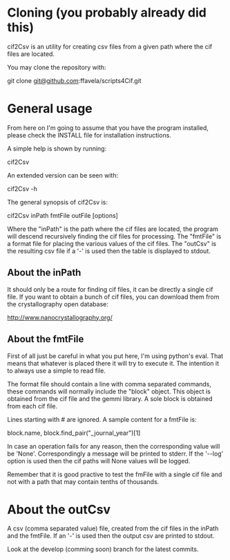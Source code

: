 # Cloning (you probably already did this)

cif2Csv is an utility for creating csv files from a given path where
the cif files are located.

You may clone the repository with:

git clone git@github.com:ffavela/scripts4Cif.git

# General usage

From here on I'm going to assume that you have the program installed,
please check the INSTALL file for installation instructions.

A simple help is shown by running:

cif2Csv

An extended version can be seen with:

cif2Csv -h

The general synopsis of cif2Csv is:

cif2Csv inPath fmtFile outFile [options]

Where the "inPath" is the path where the cif files are located, the
program will descend recursively finding the cif files for
processing. The "fmtFile" is a format file for placing the various
values of the cif files. The "outCsv" is the resulting csv file if a
'-' is used then the table is displayed to stdout.

## About the inPath

It should only be a route for finding cif files, it can be directly a
single cif file. If you want to obtain a bunch of cif files, you can
download them from the crystallography open database:

http://www.nanocrystallography.org/

## About the fmtFile

First of all just be careful in what you put here, I'm using python's
eval. That means that whatever is placed there it will try to execute
it. The intention it to always use a simple to read file.

The format file should contain a line with comma separated commands,
these commands will normally include the "block" object. This object
is obtained from the cif file and the gemmi library. A sole block is
obtained from each cif file.

Lines starting with \# are ignored. A sample content for a fmtFile is:

block.name, block.find_pair("_journal_year")[1]

In case an operation fails for any reason, then the corresponding
value will be 'None'. Correspondingly a message will be printed to
stderr. If the '--log' option is used then the cif paths will None
values will be logged.

Remember that it is good practive to test the fmFile with a single cif
file and not with a path that may contain tenths of thousands.

# About the outCsv

A csv (comma separated value) file, created from the cif files in the
inPath and the fmtFile. If an '-' is used then the output csv are
printed to stdout.

Look at the develop (comming soon) branch for the latest commits.
